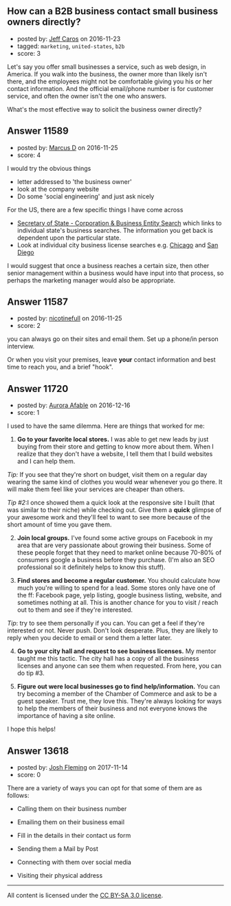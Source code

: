 ## How can a B2B business contact small business owners directly?

- posted by: [Jeff Caros](https://stackexchange.com/users/5742094/jeff-caros) on 2016-11-23
- tagged: `marketing`, `united-states`, `b2b`
- score: 3

<p>Let's say you offer small businesses a service, such as web design, in America. If you walk into the business, the owner more than likely isn't there, and the employees might not be comfortable giving you his or her contact information. And the official email/phone number is for customer service, and often the owner isn't the one who answers.</p>

<p>What's the most effective way to solicit the business owner directly?</p>



## Answer 11589

- posted by: [Marcus D](https://stackexchange.com/users/258531/marcus-d) on 2016-11-25
- score: 4

<p>I would try the obvious things </p>

<ul>
<li>letter addressed to 'the business owner'</li>
<li>look at the company website</li>
<li>Do some 'social engineering' and just ask nicely</li>
</ul>

<p>For the US, there are a few specific things I have come across</p>

<ul>
<li><a href="http://www.secstates.com/" rel="nofollow noreferrer">Secretary of State - Corporation &amp; Business Entity Search</a> which links to individual state's business searches. The information you get back is dependent upon the particular state.</li>
<li>Look at individual city business license searches e.g. <a href="https://www.cityofchicago.org/city/en/depts/bacp/provdrs/bus/svcs/business_licenselook-up.html" rel="nofollow noreferrer">Chicago</a> and <a href="https://www.sandiego.gov/treasurer/taxesfees/btax/nblactive" rel="nofollow noreferrer">San Diego</a></li>
</ul>

<p>I would suggest that once a business reaches a certain size, then other senior management within a business would have input into that process, so perhaps the marketing manager would also be appropriate.</p>



## Answer 11587

- posted by: [nicotinefull](https://stackexchange.com/users/5794572/nicotinefull) on 2016-11-25
- score: 2

<p>you can always go on their sites and email them. Set up a phone/in person interview. </p>

<p>Or when you visit your premises, leave <strong>your</strong> contact information and best time to reach you, and a brief "hook". </p>



## Answer 11720

- posted by: [Aurora Afable](https://stackexchange.com/users/5912654/aurora-afable) on 2016-12-16
- score: 1

<p>I used to have the same dilemma. Here are things that worked for me:</p>

<ol>
<li><strong>Go to your favorite local stores.</strong>
I was able to get new leads by just buying from their store and getting to know more about them. When I realize that they don't have a website, I tell them that I build websites and I can help them. </li>
</ol>

<p><em>Tip:</em> If you see that they're short on budget, visit them on a regular day wearing the same kind of clothes you would wear whenever you go there. It will make them feel like your services are cheaper than others. </p>

<p><em>Tip #2</em>:I once showed them a quick look at the responsive site I built (that was similar to their niche) while checking out. Give them a <strong>quick</strong> glimpse of your awesome work and they'll feel to want to see more because of the short amount of time you gave them.</p>

<ol start="2">
<li><p><strong>Join local groups.</strong>
I've found some active groups on Facebook in my area that are very passionate about growing their business. Some of these people forget that they need to market online because 70-80% of consumers google a business before they purchase. (I'm also an SEO professional so it definitely helps to know this stuff).</p></li>
<li><p><strong>Find stores and become a regular customer.</strong>
You should calculate how much you're willing to spend for a lead. Some stores only have one of the ff: Facebook page, yelp listing, google business listing, website, and sometimes nothing at all. This is another chance for you to visit / reach out to them and see if they're interested. </p></li>
</ol>

<p><em>Tip</em>: try to see them personally if you can. You can get a feel if they're interested or not. Never push. Don't look desperate. Plus, they are likely to reply when you decide to email or send them a letter later. </p>

<ol start="4">
<li><p><strong>Go to your city hall and request to see business licenses.</strong>
My mentor taught me this tactic. The city hall has a copy of all the business licenses and anyone can see them when requested. From here, you can do tip #3.</p></li>
<li><p><strong>Figure out were local businesses go to find help/information.</strong>
You can try becoming a member of the Chamber of Commerce and ask to be a guest speaker. Trust me, they love this. They're always looking for ways to help the members of their business and not everyone knows the importance of having a site online.</p></li>
</ol>

<p>I hope this helps! </p>



## Answer 13618

- posted by: [Josh Fleming](https://stackexchange.com/users/11769315/josh-fleming) on 2017-11-14
- score: 0

<p>There are a variety of ways you can opt for that some of them are as follows:</p>

<ul>
<li><p>Calling them on their business number</p></li>
<li><p>Emailing them on their business email</p></li>
<li><p>Fill in the details in their contact us form</p></li>
<li><p>Sending them a Mail by Post</p></li>
<li><p>Connecting with them over social media</p></li>
<li><p>Visiting their physical address</p></li>
</ul>




---

All content is licensed under the [CC BY-SA 3.0 license](https://creativecommons.org/licenses/by-sa/3.0/).
